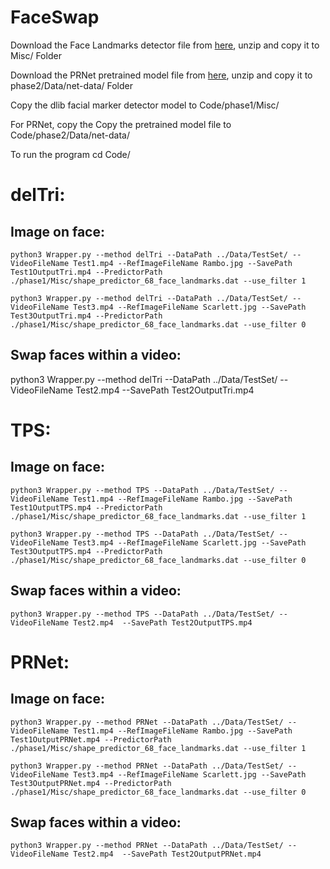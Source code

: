 # FaceSwap


Download the Face Landmarks detector file from [here](dlib.net/files/shape_predictor_68_face_landmarks.dat.bz2), unzip and copy it to Misc/ Folder


Download the PRNet pretrained model file from [here](https://drive.google.com/file/d/1UoE-XuW1SDLUjZmJPkIZ1MLxvQFgmTFH/view), unzip and copy it to phase2/Data/net-data/ Folder


Copy the dlib facial marker detector model to Code/phase1/Misc/

For PRNet, copy the 
Copy the pretrained model file to Code/phase2/Data/net-data/ 


To run the program cd Code/

# delTri:
## Image on face:
```
python3 Wrapper.py --method delTri --DataPath ../Data/TestSet/ --VideoFileName Test1.mp4 --RefImageFileName Rambo.jpg --SavePath Test1OutputTri.mp4 --PredictorPath ./phase1/Misc/shape_predictor_68_face_landmarks.dat --use_filter 1
```
```
python3 Wrapper.py --method delTri --DataPath ../Data/TestSet/ --VideoFileName Test3.mp4 --RefImageFileName Scarlett.jpg --SavePath Test3OutputTri.mp4 --PredictorPath ./phase1/Misc/shape_predictor_68_face_landmarks.dat --use_filter 0
```
## Swap faces within a video:
python3 Wrapper.py --method delTri --DataPath ../Data/TestSet/ --VideoFileName Test2.mp4  --SavePath Test2OutputTri.mp4


# TPS:
## Image on face:
```
python3 Wrapper.py --method TPS --DataPath ../Data/TestSet/ --VideoFileName Test1.mp4 --RefImageFileName Rambo.jpg --SavePath Test1OutputTPS.mp4 --PredictorPath ./phase1/Misc/shape_predictor_68_face_landmarks.dat --use_filter 1
```
```
python3 Wrapper.py --method TPS --DataPath ../Data/TestSet/ --VideoFileName Test3.mp4 --RefImageFileName Scarlett.jpg --SavePath Test3OutputTPS.mp4 --PredictorPath ./phase1/Misc/shape_predictor_68_face_landmarks.dat --use_filter 0
```
## Swap faces within a video:
```
python3 Wrapper.py --method TPS --DataPath ../Data/TestSet/ --VideoFileName Test2.mp4  --SavePath Test2OutputTPS.mp4
```

# PRNet:
## Image on face:
```
python3 Wrapper.py --method PRNet --DataPath ../Data/TestSet/ --VideoFileName Test1.mp4 --RefImageFileName Rambo.jpg --SavePath Test1OutputPRNet.mp4 --PredictorPath ./phase1/Misc/shape_predictor_68_face_landmarks.dat --use_filter 1
```
```
python3 Wrapper.py --method PRNet --DataPath ../Data/TestSet/ --VideoFileName Test3.mp4 --RefImageFileName Scarlett.jpg --SavePath Test3OutputPRNet.mp4 --PredictorPath ./phase1/Misc/shape_predictor_68_face_landmarks.dat --use_filter 0
```
## Swap faces within a video:
```
python3 Wrapper.py --method PRNet --DataPath ../Data/TestSet/ --VideoFileName Test2.mp4  --SavePath Test2OutputPRNet.mp4
```

